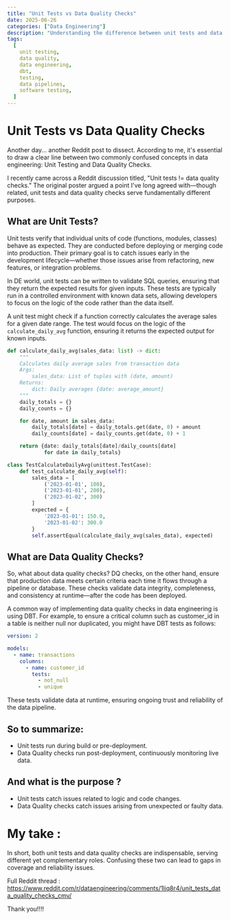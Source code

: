 ```yaml
---
title: "Unit Tests vs Data Quality Checks"
date: 2025-06-26
categories: ["Data Engineering"]
description: "Understanding the difference between unit tests and data quality checks in data engineering."
tags:
  [
    unit testing,
    data quality,
    data engineering,
    dbt,
    testing,
    data pipelines,
    software testing,
  ]
---
```


# Unit Tests vs Data Quality Checks

Another day... another Reddit post to dissect. According to me, it's essential to draw a clear line between two commonly confused concepts in data engineering: Unit Testing and Data Quality Checks.

I recently came across a Reddit discussion titled, "Unit tests != data quality checks." The original poster argued a point I've long agreed with—though related, unit tests and data quality checks serve fundamentally different purposes.

## What are Unit Tests?

Unit tests verify that individual units of code (functions, modules, classes) behave as expected. They are conducted before deploying or merging code into production. Their primary goal is to catch issues early in the development lifecycle—whether those issues arise from refactoring, new features, or integration problems.

<!-- Take SQL example -->

In DE world, unit tests can be written to validate SQL queries, ensuring that they return the expected results for given inputs. These tests are typically run in a controlled environment with known data sets, allowing developers to focus on the logic of the code rather than the data itself.

A unit test might check if a function correctly calculates the average sales for a given date range. The test would focus on the logic of the `calculate_daily_avg` function, ensuring it returns the expected output for known inputs.

```python
def calculate_daily_avg(sales_data: list) -> dict:
    """
    Calculates daily average sales from transaction data
    Args:
        sales_data: List of tuples with (date, amount)
    Returns:
        dict: Daily averages {date: average_amount}
    """
    daily_totals = {}
    daily_counts = {}

    for date, amount in sales_data:
        daily_totals[date] = daily_totals.get(date, 0) + amount
        daily_counts[date] = daily_counts.get(date, 0) + 1

    return {date: daily_totals[date]/daily_counts[date]
            for date in daily_totals}

class TestCalculateDailyAvg(unittest.TestCase):
    def test_calculate_daily_avg(self):
        sales_data = [
            ('2023-01-01', 100),
            ('2023-01-01', 200),
            ('2023-01-02', 300)
        ]
        expected = {
            '2023-01-01': 150.0,
            '2023-01-02': 300.0
        }
        self.assertEqual(calculate_daily_avg(sales_data), expected)

```

## What are Data Quality Checks?

So, what about data quality checks? DQ checks, on the other hand, ensure that production data meets certain criteria each time it flows through a pipeline or database. These checks validate data integrity, completeness, and consistency at runtime—after the code has been deployed.

A common way of implementing data quality checks in data engineering is using DBT. For example, to ensure a critical column such as customer_id in a table is neither null nor duplicated, you might have DBT tests as follows:

```yaml
version: 2

models:
  - name: transactions
    columns:
      - name: customer_id
        tests:
          - not_null
          - unique
```

These tests validate data at runtime, ensuring ongoing trust and reliability of the data pipeline.

## So to summarize:

- Unit tests run during build or pre-deployment.
- Data Quality checks run post-deployment, continuously monitoring live data.

## And what is the purpose ?

- Unit tests catch issues related to logic and code changes.
- Data Quality checks catch issues arising from unexpected or faulty data.

# My take :

In short, both unit tests and data quality checks are indispensable, serving different yet complementary roles. Confusing these two can lead to gaps in coverage and reliability issues.

Full Reddit thread : https://www.reddit.com/r/dataengineering/comments/1ljq8r4/unit_tests_data_quality_checks_cmv/

Thank you!!!!
